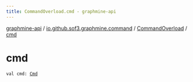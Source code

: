 ```yaml
---
title: CommandOverload.cmd - graphmine-api
---
```


[graphmine-api](../../index.html) / [io.github.sof3.graphmine.command](../index.html) / [CommandOverload](index.html) / [cmd](./cmd.html)

# cmd

`val cmd: `[`Cmd`](index.html#Cmd)